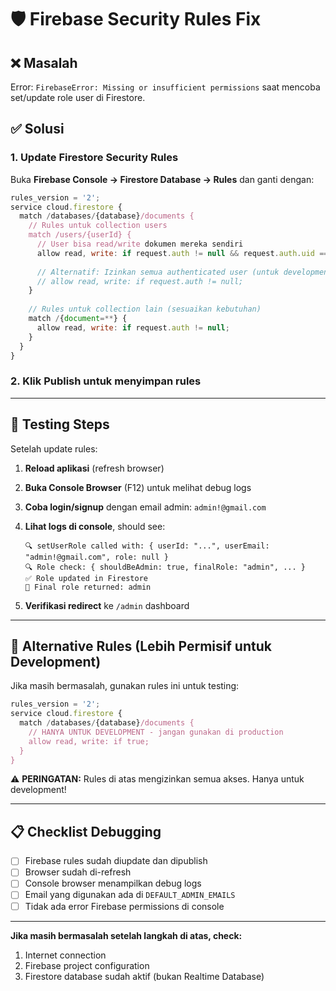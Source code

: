 # 🛡️ Firebase Security Rules Fix

## ❌ Masalah
Error: `FirebaseError: Missing or insufficient permissions` saat mencoba set/update role user di Firestore.

## ✅ Solusi

### 1. Update Firestore Security Rules

Buka **Firebase Console → Firestore Database → Rules** dan ganti dengan:

```javascript
rules_version = '2';
service cloud.firestore {
  match /databases/{database}/documents {
    // Rules untuk collection users
    match /users/{userId} {
      // User bisa read/write dokumen mereka sendiri
      allow read, write: if request.auth != null && request.auth.uid == userId;
      
      // Alternatif: Izinkan semua authenticated user (untuk development)
      // allow read, write: if request.auth != null;
    }
    
    // Rules untuk collection lain (sesuaikan kebutuhan)
    match /{document=**} {
      allow read, write: if request.auth != null;
    }
  }
}
```

### 2. Klik **Publish** untuk menyimpan rules

---

## 🧪 Testing Steps

Setelah update rules:

1. **Reload aplikasi** (refresh browser)
2. **Buka Console Browser** (F12) untuk melihat debug logs
3. **Coba login/signup** dengan email admin: `admin!@gmail.com`
4. **Lihat logs di console**, should see:
   ```
   🔍 setUserRole called with: { userId: "...", userEmail: "admin!@gmail.com", role: null }
   🔍 Role check: { shouldBeAdmin: true, finalRole: "admin", ... }
   ✅ Role updated in Firestore
   🎯 Final role returned: admin
   ```

5. **Verifikasi redirect** ke `/admin` dashboard

---

## 🔧 Alternative Rules (Lebih Permisif untuk Development)

Jika masih bermasalah, gunakan rules ini untuk testing:

```javascript
rules_version = '2';
service cloud.firestore {
  match /databases/{database}/documents {
    // HANYA UNTUK DEVELOPMENT - jangan gunakan di production
    allow read, write: if true;
  }
}
```

⚠️ **PERINGATAN:** Rules di atas mengizinkan semua akses. Hanya untuk development!

---

## 📋 Checklist Debugging

- [ ] Firebase rules sudah diupdate dan dipublish
- [ ] Browser sudah di-refresh
- [ ] Console browser menampilkan debug logs
- [ ] Email yang digunakan ada di `DEFAULT_ADMIN_EMAILS`
- [ ] Tidak ada error Firebase permissions di console

---

**Jika masih bermasalah setelah langkah di atas, check:**
1. Internet connection
2. Firebase project configuration
3. Firestore database sudah aktif (bukan Realtime Database)
